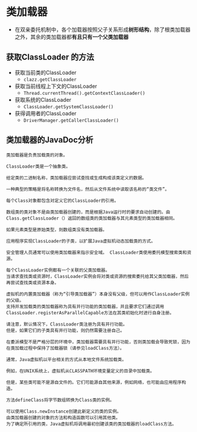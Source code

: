 # 类加载器
- 在双亲委托机制中，各个加载器按照父子关系形成**树形结构**，除了根类加载器之外，其余的类加载器都**有且只有一个父类加载器**

## 获取ClassLoader 的方法

- 获取当前类的ClassLoader
    - `clazz.getClassLoader`
- 获取当前线程上下文的ClassLoader
    - `Thread.currentThread().getContextClassLoader()`
- 获取系统的ClassLoader
    - `ClassLoader.getSystemClassLoader()`
- 获得调用者的ClassLoader
    - `DriverManager.getCallerClassLoader()`
    
## 类加载器的JavaDoc分析
```text
类加载器是负责加载类的对象。

ClassLoader类是一个抽象类。

给定类的二进制名称，类加载器应尝试查找或生成构成该类定义的数据。

一种典型的策略是将名称转换为文件名，然后从文件系统中读取该名称的“类文件”。

每个Class对象都包含对定义它的ClassLoader的引用。

数组类的类对象不是由类加载器创建的，而是根据Java运行时的要求自动创建的。由Class.getClassLoader（）返回的数组类的类加载器与其元素类型的类加载器相同。

如果元素类型是原始类型，则数组类没有类加载器。

应用程序实现ClassLoader的子类，以扩展Java虚拟机动态加载类的方式。

安全管理人员通常可以使用类加载器来指示安全域。 ClassLoader类使用委托模型搜索类和资源。

每个ClassLoader实例都有一个关联的父类加载器。
当请求查找类或资源时，ClassLoader实例会将对类或资源的搜索委托给其父类加载器，然后再尝试查找类或资源本身。

虚拟机的内置类加载器（称为“引导类加载器”）本身没有父级，但可以用作ClassLoader实例的父级。
支持并发加载类的类加载器称为具有并行功能的类加载器，并且要求它们通过调用ClassLoader.registerAsParallelCapable方法在其类初始化时进行自身注册。

请注意，默认情况下，ClassLoader类注册为具有并行功能。
但是，如果它们的子类具有并行功能，则仍然需要注册自己。

在委派模型不是严格分层的环境中，类加载器需要具有并行功能，否则类加载会导致死锁，因为在类加载过程中保持了加载器锁（请参见loadClass方法）。

通常，Java虚拟机以平台相关的方式从本地文件系统加载类。

例如，在UNIX系统上，虚拟机从CLASSPATH环境变量定义的目录中加载类。

但是，某些类可能不是源自文件的。它们可能源自其他来源，例如网络，也可能由应用程序构造。

方法defineClass将字节数组转换为Class类的实例。

可以使用Class.newInstance创建此新定义的类的实例。
由类加载器创建的对象的方法和构造函数可以引用其他类。
为了确定所引用的类，Java虚拟机将调用最初创建该类的类加载器的loadClass方法。

```